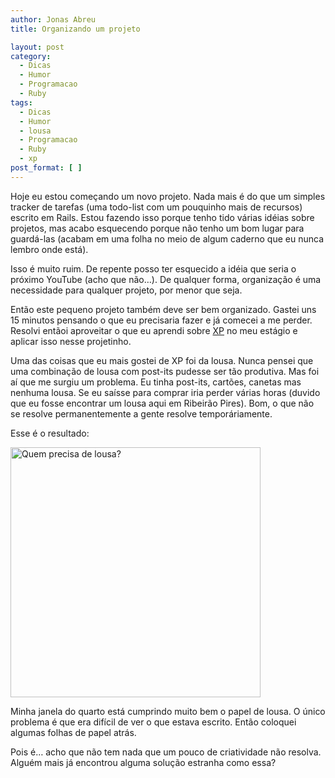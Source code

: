 ```yaml
---
author: Jonas Abreu
title: Organizando um projeto

layout: post
category:
  - Dicas
  - Humor
  - Programacao
  - Ruby
tags:
  - Dicas
  - Humor
  - lousa
  - Programacao
  - Ruby
  - xp
post_format: [ ]
---
```

Hoje eu estou começando um novo projeto. Nada mais é do que um simples tracker de tarefas (uma todo-list com um pouquinho mais de recursos) escrito em Rails. Estou fazendo isso porque tenho tido várias idéias sobre projetos, mas acabo esquecendo porque não tenho um bom lugar para guardá-las (acabam em uma folha no meio de algum caderno que eu nunca lembro onde está).

Isso é muito ruim. De repente posso ter esquecido a idéia que seria o próximo YouTube (acho que não…). De qualquer forma, organização é uma necessidade para qualquer projeto, por menor que seja. 

Então este pequeno projeto também deve ser bem organizado. Gastei uns 15 minutos pensando o que eu precisaria fazer e já comecei a me perder. Resolvi entãoi aproveitar o que eu aprendi sobre [XP][1] no meu estágio e aplicar isso nesse projetinho.

Uma das coisas que eu mais gostei de XP foi da lousa. Nunca pensei que uma combinação de lousa com post-its pudesse ser tão produtiva. Mas foi aí que me surgiu um problema. Eu tinha post-its, cartões, canetas mas nenhuma lousa. Se eu saísse para comprar iria perder várias horas (duvido que eu fosse encontrar um lousa aqui em Ribeirão Pires). Bom, o que não se resolve permanentemente a gente resolve temporáriamente.

Esse é o resultado:

<img width = "400px" src="http://vidageek.net/public/images/janela.jpg" alt="Quem precisa de lousa?" />

Minha janela do quarto está cumprindo muito bem o papel de lousa. O único problema é que era difícil de ver o que estava escrito. Então coloquei algumas folhas de papel atrás.

Pois é… acho que não tem nada que um pouco de criatividade não resolva. Alguém mais já encontrou alguma solução estranha como essa? 














 [1]: http://en.wikipedia.org/wiki/Extreme_Programming





